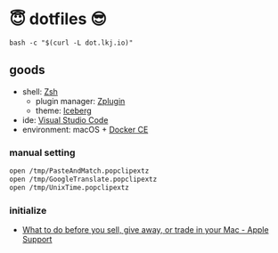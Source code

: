 :innocent: dotfiles :sunglasses:
========

```
bash -c "$(curl -L dot.lkj.io)"
```

## goods

- shell: [Zsh](http://www.zsh.org/)
  - plugin manager: [Zplugin](https://github.com/zdharma/zplugin)
  - theme: [Iceberg](https://cocopon.github.io/iceberg.vim/)
- ide: [Visual Studio Code](https://code.visualstudio.com/)
- environment: macOS + [Docker CE](https://github.com/docker/docker-ce)

### manual setting

```sh
open /tmp/PasteAndMatch.popclipextz
open /tmp/GoogleTranslate.popclipextz
open /tmp/UnixTime.popclipextz
```

### initialize

- [What to do before you sell, give away, or trade in your Mac \- Apple Support](https://support.apple.com/en-us/HT201065)
